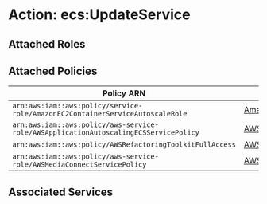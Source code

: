 # Action: ecs:UpdateService

## Attached Roles

## Attached Policies

| Policy ARN | Policy Name |
|------------|-------------|
| `arn:aws:iam::aws:policy/service-role/AmazonEC2ContainerServiceAutoscaleRole` | [AmazonEC2ContainerServiceAutoscaleRole](../policies.md#amazonec2containerserviceautoscalerole) |
| `arn:aws:iam::aws:policy/aws-service-role/AWSApplicationAutoscalingECSServicePolicy` | [AWSApplicationAutoscalingECSServicePolicy](../policies.md#awsapplicationautoscalingecsservicepolicy) |
| `arn:aws:iam::aws:policy/AWSRefactoringToolkitFullAccess` | [AWSRefactoringToolkitFullAccess](../policies.md#awsrefactoringtoolkitfullaccess) |
| `arn:aws:iam::aws:policy/aws-service-role/AWSMediaConnectServicePolicy` | [AWSMediaConnectServicePolicy](../policies.md#awsmediaconnectservicepolicy) |

## Associated Services

